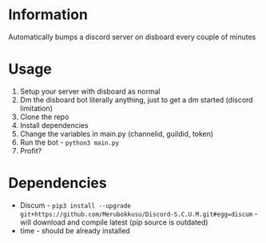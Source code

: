 # Information
Automatically bumps a discord server on disboard every couple of minutes

# Usage
1. Setup your server with disboard as normal
2. Dm the disboard bot literally anything, just to get a dm started (discord limitation)
3. Clone the repo
4. Install dependencies
5. Change the variables in main.py (channelid, guildid, token)
6. Run the bot - ```python3 main.py```
7. Profit?

# Dependencies
* Discum - ```pip3 install --upgrade git+https://github.com/Merubokkusu/Discord-S.C.U.M.git#egg=discum``` - will download and compile latest (pip source is outdated)
* time - should be already installed

